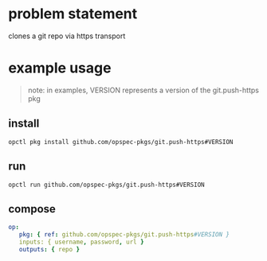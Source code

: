 # problem statement
clones a git repo via https transport

# example usage

> note: in examples, VERSION represents a version of the git.push-https pkg

## install

```shell
opctl pkg install github.com/opspec-pkgs/git.push-https#VERSION
```

## run

```
opctl run github.com/opspec-pkgs/git.push-https#VERSION
```

## compose

```yaml
op:
   pkg: { ref: github.com/opspec-pkgs/git.push-https#VERSION }
   inputs: { username, password, url }
   outputs: { repo }
```
